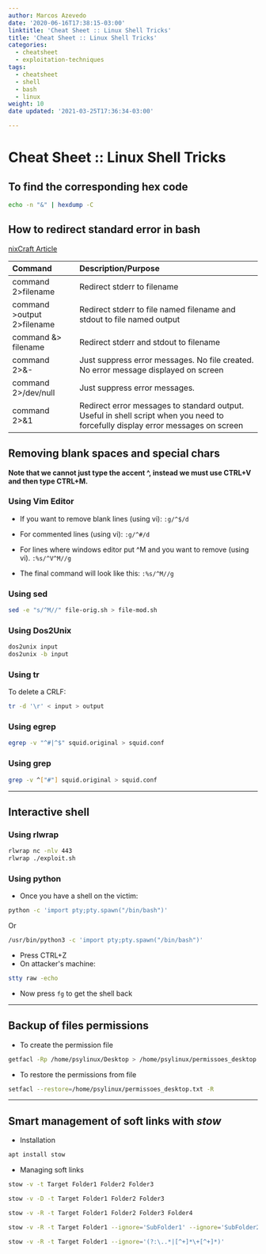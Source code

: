 ```yaml
---
author: Marcos Azevedo
date: '2020-06-16T17:38:15-03:00'
linktitle: 'Cheat Sheet :: Linux Shell Tricks'
title: 'Cheat Sheet :: Linux Shell Tricks'
categories:
  - cheatsheet
  - exploitation-techniques
tags:
  - cheatsheet
  - shell
  - bash
  - linux
weight: 10
date updated: '2021-03-25T17:36:34-03:00'

---
```



# Cheat Sheet :: Linux Shell Tricks

## To find the corresponding hex code
```bash
echo -n "&" | hexdump -C
```

## How to redirect standard error in bash

[nixCraft Article](https://www.cyberciti.biz/faq/how-to-redirect-standard-error-in-bash/)

| Command | Description/Purpose |
|:--|:--|
| command 2>filename | Redirect stderr to filename |
| command >output 2>filename | Redirect stderr to file named filename and stdout to file named output |
| command &> filename | Redirect stderr and stdout to filename |
| command 2>&- | Just suppress error messages. No file created. No error message displayed on screen |
| command 2>/dev/null | Just suppress error messages. |
| command 2>&1 | Redirect error messages to standard output. Useful in shell script when you need to forcefully display error messages on screen |


## Removing blank spaces and special chars

**Note that we cannot just type the accent ^, instead we must use CTRL+V and then type CTRL+M.**

### Using Vim Editor
- If you want to remove blank lines (using vi):
`:g/^$/d`

- For commented lines (using vi):
`:g/^#/d`

- For lines where windows editor put ^M and you want to remove (using vi).
`:%s/^V^M//g`

- The final command will look like this:
`:%s/^M//g`

### Using sed
```bash
sed -e "s/^M//" file-orig.sh > file-mod.sh
```

### Using Dos2Unix
```bash
dos2unix input
dos2unix -b input
```

### Using tr
To delete a CRLF:
```bash
tr -d '\r' < input > output
```

### Using egrep
```bash
egrep -v "^#|^$" squid.original > squid.conf
```

### Using grep
```bash
grep -v ^["#"] squid.original > squid.conf
```

---

## Interactive shell

### Using rlwrap
```bash
rlwrap nc -nlv 443
rlwrap ./exploit.sh
```

### Using python
- Once you have a shell on the victim:
```bash
python -c 'import pty;pty.spawn("/bin/bash")'
```
Or
```bash
/usr/bin/python3 -c 'import pty;pty.spawn("/bin/bash")'
```

- Press CTRL+Z
- On attacker's machine:
```bash
stty raw -echo
```

- Now press `fg` to get the shell back

---

## Backup of files permissions

- To create the permission file
```bash
getfacl -Rp /home/psylinux/Desktop > /home/psylinux/permissoes_desktop.txt
```

- To restore the permissions from file
```bash
setfacl --restore=/home/psylinux/permissoes_desktop.txt -R
```

---

## Smart management of soft links with _stow_
- Installation

```bash
apt install stow
```

- Managing soft links
```bash
stow -v -t Target Folder1 Folder2 Folder3
```

```bash
stow -v -D -t Target Folder1 Folder2 Folder3
```

```bash
stow -v -R -t Target Folder1 Folder2 Folder3 Folder4
```

```bash
stow -v -R -t Target Folder1 --ignore='SubFolder1' --ignore='SubFolder2'
```

```bash
stow -v -R -t Target Folder1 --ignore='(?:\..*|[^+]*\+[^+]*)'
```
